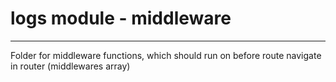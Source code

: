 # logs module - middleware

---

Folder for middleware functions, which should run on before route navigate in router (middlewares array)
